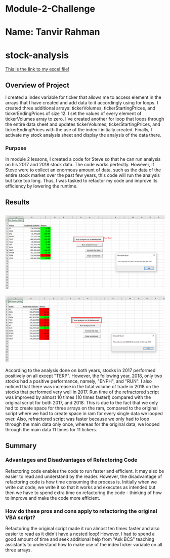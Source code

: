 # Module-2-Challenge
# Name: Tanvir Rahman

# stock-analysis
[This is the link to my excel file!](/VBA_Challenge.xlsm)
## Overview of Project
I created a index variable for ticker that allows me to access element in the arrays that I have created and add data to it accordingly using for loops. I created three additional arrays: tickerVolumes, tickerStartingPrices, and tickerEndingPrices of size 12. I set the values of every element of tickerVolumes array to zero. I've created another for loop that loops through the entire data sheet and updates tickerVolumes, tickerStartingPrices, and tickerEndingPrices with the use of the index I initially created. Finally, I activate my stock analysis sheet and display the analysis of the data there. 
### Purpose
In module 2 lessons, I created a code for Steve so that he can run analysis on his 2017 and 2018 stock data. The code works perfectly. However, if Steve were to collect an enormous amount of data, such as the data of the entire stock market over the past few years, this code will run the analysis but take too long. Thus, I was tasked to refactor my code and improve its efficiency by lowering the runtime.  

## Results
![VBA_Challenge_2017](Resource/VBA_Challenge_2017.png)
---
![VBA_Challenge_2018](Resource/VBA_Challenge_2018.png)
    
According to the analysis done on both years, stocks in 2017 performed positively on all except "TERP". However, the following year, 2018, only two stocks had a positive performance, namely, "ENPH", and "RUN". I also noticed that there was increase in the total volume of trade in 2018 on the stocks that performed very well in 2017.
Run time of the refractored script was improved by almost 10 times (10 times faster!) compared with the original script for both 2017, and 2018. This is due to the fact that we only had to create space for three arrays on the ram, compared to the original script where we had to create space in ram for every single data we looped over. Also, refractored script was faster because we only had to loop through the main data only once, whereas for the original data, we looped through the main data 11 times for 11 tickers. 

## Summary
### Advantages and Disadvantages of Refactoring Code
Refactoring code enables the code to run faster and efficient. It may also be easier to read and understand by the reader. However, the disadvantage of refactoring code is how time consuming the process is. Initially when we write out code, we write it so that it works and executes as intended but then we have to spend extra time on refactoring the code - thinking of how to improve and make the code more efficient.

### How do these pros and cons apply to refactoring the original VBA script?
Refactoring the original script made it run almost ten times faster and also easier to read as it didn't have a nested loop! However, I had to spend a good amount of time and seek additional help from "Ask BCS" teaching assistants to understand how to make use of the indexTicker variable on all three arrays. 

